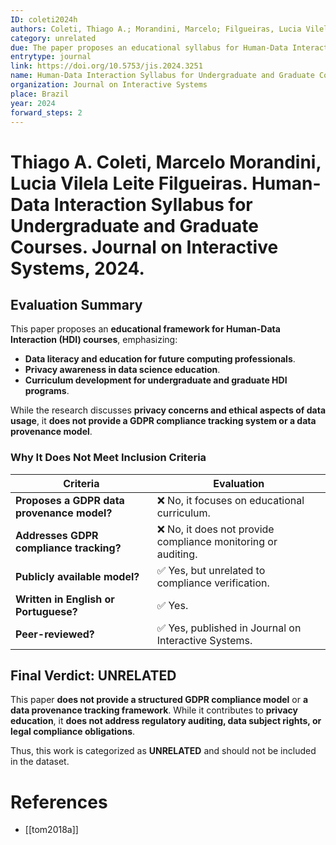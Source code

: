 ```yaml
---
ID: coleti2024h
authors: Coleti, Thiago A.; Morandini, Marcelo; Filgueiras, Lucia Vilela Leite
category: unrelated
due: The paper proposes an educational syllabus for Human-Data Interaction (HDI) but does not introduce a data provenance model or compliance tracking approach for GDPR obligations.
entrytype: journal
link: https://doi.org/10.5753/jis.2024.3251
name: Human-Data Interaction Syllabus for Undergraduate and Graduate Courses
organization: Journal on Interactive Systems
place: Brazil
year: 2024
forward_steps: 2
---
```

# Thiago A. Coleti, Marcelo Morandini, Lucia Vilela Leite Filgueiras. Human-Data Interaction Syllabus for Undergraduate and Graduate Courses. Journal on Interactive Systems, 2024.

## Evaluation Summary

This paper proposes an **educational framework for Human-Data Interaction (HDI) courses**, emphasizing:

- **Data literacy and education for future computing professionals**.
- **Privacy awareness in data science education**.
- **Curriculum development for undergraduate and graduate HDI programs**.

While the research discusses **privacy concerns and ethical aspects of data usage**, it **does not provide a GDPR compliance tracking system or a data provenance model**.

### **Why It Does Not Meet Inclusion Criteria**

| **Criteria** | **Evaluation** |
|-------------|---------------|
| **Proposes a GDPR data provenance model?** | ❌ No, it focuses on educational curriculum. |
| **Addresses GDPR compliance tracking?** | ❌ No, it does not provide compliance monitoring or auditing. |
| **Publicly available model?** | ✅ Yes, but unrelated to compliance verification. |
| **Written in English or Portuguese?** | ✅ Yes. |
| **Peer-reviewed?** | ✅ Yes, published in Journal on Interactive Systems. |

## **Final Verdict: UNRELATED**

This paper **does not provide a structured GDPR compliance model** or **a data provenance tracking framework**. While it contributes to **privacy education**, it **does not address regulatory auditing, data subject rights, or legal compliance obligations**.

Thus, this work is categorized as **UNRELATED** and should not be included in the dataset.

# References

- [[tom2018a]]